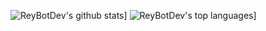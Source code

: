 ![ReyBotDev's github stats](https://github-readme-stats.vercel.app/api?username=rjdj0261&theme=blue-green)]
![ReyBotDev's top languages](https://github-readme-stats.vercel.app/api/top-langs/?username=rjdj0261&theme=blue-green)]
